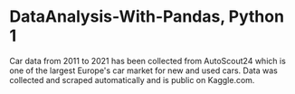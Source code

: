 # DataAnalysis-With-Pandas, Python 1

Car data from 2011 to 2021  has been collected from AutoScout24 which is one of the largest Europe's car market for new and used cars. Data was collected and scraped automatically and is public on Kaggle.com. 


